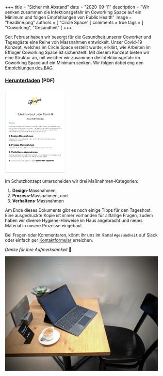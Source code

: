 +++
title = "Sicher mit Abstand"
date = "2020-09-11"
description = "Wir senken zusammen die Infektionsgefahr im Coworking Space auf ein Minimum und folgen Empfehlungen von Public Health"
image = "headline.png"
authors = [ "Circle Space" ]
comments = true
tags = [ "Coworking", "Gesundheit" ]
+++

Seit Februar haben wir besorgt für die Gesundheit unserer Coworker und Tagesgäste eine Reihe von Massnahmen entwickelt. Unser Covid-19 Konzept, welches im Circle Space erstellt wurde, erklärt, wie Arbeiten im Effinger Coworking Space ist sicherstellt. Mit diesem Konzept bieten wir eine Struktur an, mit welcher wir zusammen die Infektionsgefahr im Coworking Space auf ein Minimum senken. Wir folgen dabei eng den [Empfehlungen des BAG](https://bag-coronavirus.ch/).

### [Herunterladen](Schutzkonzept_Effinger.pdf) (PDF)
<a href="Schutzkonzept_Effinger.pdf"><img alt="Vorschau" src="screenshot.png" width="200"></a>

Im Schutzkonzept unterscheiden wir drei Maßnahmen-Kategorien:

1. **Design**-Massnahmen,
2. **Prozess**-Massnahmen, und
3. **Verhaltens**-Massnahmen

Am Ende dieses Dokuments gibt es noch einige Tipps für den Tageshost. Eine ausgedruckte Kopie ist immer vorhanden für allfällige Fragen, zudem haben wir diverse Hygiene-Hinweise im Haus angebracht und neues Material in unsere Prozesse eingebaut.

Bei Fragen oder Kommentaren, könnt ihr uns im Kanal `#gesundheit` auf Slack oder einfach per [Kontaktformular](/kontakt) erreichen.

_Danke für ihre Aufmerksamkeit_ 🌼

![](IMG_20200519_143706_1024.jpg)
